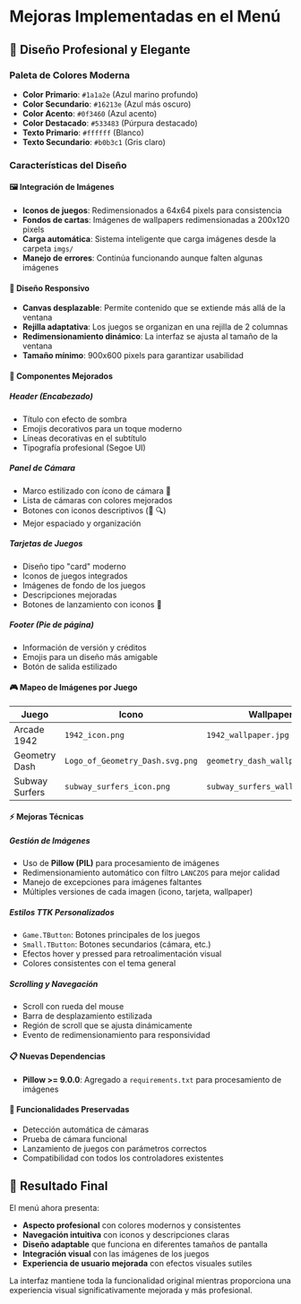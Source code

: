 # Mejoras Implementadas en el Menú

## 🎨 Diseño Profesional y Elegante

### Paleta de Colores Moderna
- **Color Primario**: `#1a1a2e` (Azul marino profundo)
- **Color Secundario**: `#16213e` (Azul más oscuro)
- **Color Acento**: `#0f3460` (Azul acento)
- **Color Destacado**: `#533483` (Púrpura destacado)
- **Texto Primario**: `#ffffff` (Blanco)
- **Texto Secundario**: `#b0b3c1` (Gris claro)

### Características del Diseño

#### 🖼️ Integración de Imágenes
- **Iconos de juegos**: Redimensionados a 64x64 pixels para consistencia
- **Fondos de cartas**: Imágenes de wallpapers redimensionadas a 200x120 pixels
- **Carga automática**: Sistema inteligente que carga imágenes desde la carpeta `imgs/`
- **Manejo de errores**: Continúa funcionando aunque falten algunas imágenes

#### 📱 Diseño Responsivo
- **Canvas desplazable**: Permite contenido que se extiende más allá de la ventana
- **Rejilla adaptativa**: Los juegos se organizan en una rejilla de 2 columnas
- **Redimensionamiento dinámico**: La interfaz se ajusta al tamaño de la ventana
- **Tamaño mínimo**: 900x600 pixels para garantizar usabilidad

#### 🎯 Componentes Mejorados

##### Header (Encabezado)
- Título con efecto de sombra
- Emojis decorativos para un toque moderno
- Líneas decorativas en el subtítulo
- Tipografía profesional (Segoe UI)

##### Panel de Cámara
- Marco estilizado con ícono de cámara 🎥
- Lista de cámaras con colores mejorados
- Botones con iconos descriptivos (🔄 🔍)
- Mejor espaciado y organización

##### Tarjetas de Juegos
- Diseño tipo "card" moderno
- Iconos de juegos integrados
- Imágenes de fondo de los juegos
- Descripciones mejoradas
- Botones de lanzamiento con iconos 🚀

##### Footer (Pie de página)
- Información de versión y créditos
- Emojis para un diseño más amigable
- Botón de salida estilizado

#### 🎮 Mapeo de Imágenes por Juego

| Juego | Icono | Wallpaper |
|-------|-------|-----------|
| Arcade 1942 | `1942_icon.png` | `1942_wallpaper.jpg` |
| Geometry Dash | `Logo_of_Geometry_Dash.svg.png` | `geometry_dash_wallpaper.jpg` |
| Subway Surfers | `subway_surfers_icon.png` | `subway_surfers_wallpaper.jpg` |

#### ⚡ Mejoras Técnicas

##### Gestión de Imágenes
- Uso de **Pillow (PIL)** para procesamiento de imágenes
- Redimensionamiento automático con filtro `LANCZOS` para mejor calidad
- Manejo de excepciones para imágenes faltantes
- Múltiples versiones de cada imagen (icono, tarjeta, wallpaper)

##### Estilos TTK Personalizados
- `Game.TButton`: Botones principales de los juegos
- `Small.TButton`: Botones secundarios (cámara, etc.)
- Efectos hover y pressed para retroalimentación visual
- Colores consistentes con el tema general

##### Scrolling y Navegación
- Scroll con rueda del mouse
- Barra de desplazamiento estilizada
- Región de scroll que se ajusta dinámicamente
- Evento de redimensionamiento para responsividad

#### 📋 Nuevas Dependencias
- **Pillow >= 9.0.0**: Agregado a `requirements.txt` para procesamiento de imágenes

#### 🚀 Funcionalidades Preservadas
- Detección automática de cámaras
- Prueba de cámara funcional
- Lanzamiento de juegos con parámetros correctos
- Compatibilidad con todos los controladores existentes

## 💫 Resultado Final

El menú ahora presenta:
- **Aspecto profesional** con colores modernos y consistentes
- **Navegación intuitiva** con iconos y descripciones claras
- **Diseño adaptable** que funciona en diferentes tamaños de pantalla
- **Integración visual** con las imágenes de los juegos
- **Experiencia de usuario mejorada** con efectos visuales sutiles

La interfaz mantiene toda la funcionalidad original mientras proporciona una experiencia visual significativamente mejorada y más profesional.
